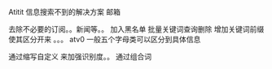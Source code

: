 Atitit 信息搜索不到的解决方案 邮箱

去除不必要的订阅。。新闻等。。   加入黑名单 批量关键词查询删除
增加关键词前缀 使其区分开来 。。。 atv0
一般五个字母类可以区分到具体信息

通过缩写自定义 来加强识别度。。 通过组合词
